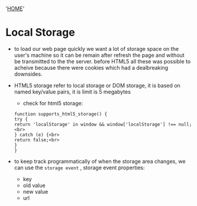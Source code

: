 '[HOME](../README.md)'<br/>


# Local Storage

* to load our web page quickly we want a lot of storage space on the user's machine so it can be remain after refresh the page and without be transmitted to the the server. before HTML5 all these was possible to acheive because there were cookies which had a dealbreaking downsides.

* HTML5 storage refer to local storage or DOM storage, it is based on named key/value pairs, it is limit is 5 megabytes
    * check for html5 storage:
     ```
     function supports_html5_storage() { 
     try {
     return 'localStorage' in window && window['localStorage'] !== null;<br>
     } catch (e) {<br>
     return false;<br>
     }
     }
     ```
* to keep track programmatically of when the storage area changes, we can use the `storage event` , storage event properties: 
    * key
    * old value
    * new value
    * url
